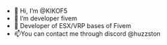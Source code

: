 - 👋 Hi, I’m @KIKOF5
- 👀 I’m developer fivem
- 🌱 Developer of ESX/VRP bases of Fivem
- 📫You can contact me through discord @huzzston

<!---
KIKOF5/KIKOF5 is a ✨ special ✨ repository because its `README.md` (this file) appears on your GitHub profile.
You can click the Preview link to take a look at your changes.
--->
